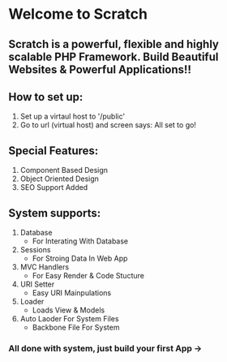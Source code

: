 # Welcome to Scratch

## Scratch is a powerful, flexible and highly scalable PHP Framework. Build Beautiful Websites & Powerful Applications!!

## How to set up:
1. Set up a virtaul host to '/public'
2. Go to url (virtual host) and screen says: All set to go!

## Special Features:
1. Component Based Design
2. Object Oriented Design
3. SEO Support Added

## System supports:
1. Database
    - For Interating With Database
2. Sessions
    - For Stroing Data In Web App
3. MVC Handlers
    - For Easy Render & Code Stucture
4. URI Setter
    - Easy URI Mainpulations
5. Loader
    - Loads View & Models 
6. Auto Laoder For System Files
    - Backbone File For System

### All done with system, just build your first App ->